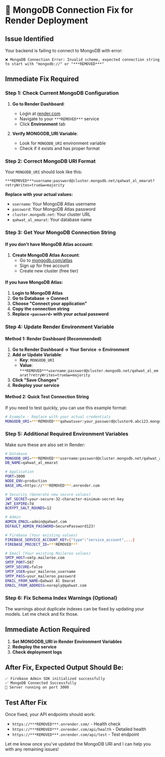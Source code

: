 # 🚨 MongoDB Connection Fix for Render Deployment

## Issue Identified
Your backend is failing to connect to MongoDB with error:
```
❌ MongoDB Connection Error: Invalid scheme, expected connection string to start with "mongodb://" or "***REMOVED***"
```

## Immediate Fix Required

### Step 1: Check Current MongoDB Configuration
1. **Go to Render Dashboard**:
   - Login at [render.com](https://render.com)
   - Navigate to your `***REMOVED***` service
   - Click **Environment** tab

2. **Verify MONGODB_URI Variable**:
   - Look for `MONGODB_URI` environment variable
   - Check if it exists and has proper format

### Step 2: Correct MongoDB URI Format
Your `MONGODB_URI` should look like this:
```
***REMOVED***username:password@cluster.mongodb.net/qahwat_al_emarat?retryWrites=true&w=majority
```

**Replace with your actual values:**
- `username`: Your MongoDB Atlas username
- `password`: Your MongoDB Atlas password  
- `cluster.mongodb.net`: Your cluster URL
- `qahwat_al_emarat`: Your database name

### Step 3: Get Your MongoDB Connection String

#### If you don't have MongoDB Atlas account:
1. **Create MongoDB Atlas Account**:
   - Go to [mongodb.com/atlas](https://www.mongodb.com/atlas)
   - Sign up for free account
   - Create new cluster (free tier)

#### If you have MongoDB Atlas:
1. **Login to MongoDB Atlas**
2. **Go to Database → Connect**
3. **Choose "Connect your application"**
4. **Copy the connection string**
5. **Replace `<password>` with your actual password**

### Step 4: Update Render Environment Variable

#### Method 1: Render Dashboard (Recommended)
1. **Go to Render Dashboard → Your Service → Environment**
2. **Add or Update Variable**:
   - **Key**: `MONGODB_URI`
   - **Value**: `***REMOVED***username:password@cluster.mongodb.net/qahwat_al_emarat?retryWrites=true&w=majority`
3. **Click "Save Changes"**
4. **Redeploy your service**

#### Method 2: Quick Test Connection String
If you need to test quickly, you can use this example format:
```bash
# Example - Replace with your actual credentials
MONGODB_URI=***REMOVED***qahwatuser:your_password@cluster0.abc123.mongodb.net/qahwat_al_emarat?retryWrites=true&w=majority
```

### Step 5: Additional Required Environment Variables

Make sure these are also set in Render:

```bash
# Database
MONGODB_URI=***REMOVED***username:password@cluster.mongodb.net/qahwat_al_emarat?retryWrites=true&w=majority
DB_NAME=qahwat_al_emarat

# Application
PORT=3000
NODE_ENV=production
BASE_URL=https://***REMOVED***.onrender.com

# Security (Generate new secure values)
JWT_SECRET=your-secure-32-character-minimum-secret-key
JWT_EXPIRE=7d
BCRYPT_SALT_ROUNDS=12

# Admin
ADMIN_EMAIL=admin@qahwat.com
DEFAULT_ADMIN_PASSWORD=SecurePassword123!

# Firebase (Your existing values)
FIREBASE_SERVICE_ACCOUNT_KEY={"type":"service_account",...}
FIREBASE_PROJECT_ID=***REMOVED***

# Email (Your existing Maileroo values)
SMTP_HOST=smtp.maileroo.com
SMTP_PORT=587
SMTP_SECURE=false
SMTP_USER=your_maileroo_username
SMTP_PASS=your_maileroo_password
EMAIL_FROM_NAME=Qahwat Al Emarat
EMAIL_FROM_ADDRESS=noreply@qahwat.com
```

### Step 6: Fix Schema Index Warnings (Optional)

The warnings about duplicate indexes can be fixed by updating your models. Let me check and fix those.

## Immediate Action Required

1. **Set MONGODB_URI in Render Environment Variables**
2. **Redeploy the service**
3. **Check deployment logs**

## After Fix, Expected Output Should Be:
```
✅ Firebase Admin SDK initialized successfully
✅ MongoDB Connected Successfully
🚀 Server running on port 3000
```

## Test After Fix
Once fixed, your API endpoints should work:
- `https://***REMOVED***.onrender.com/` - Health check
- `https://***REMOVED***.onrender.com/api/health` - Detailed health
- `https://***REMOVED***.onrender.com/api/test` - Test endpoint

Let me know once you've updated the MongoDB URI and I can help you with any remaining issues!
